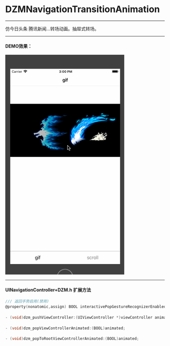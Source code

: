 # DZMNavigationTransitionAnimation

***

仿今日头条 腾讯新闻...转场动画。抽屉式转场。

***
#### DEMO效果：

![DEMO效果](gif_0.gif)

***

#### UINavigationController+DZM.h 扩展方法

```Objective-C
/// 返回手势启用(禁用)
@property(nonatomic,assign) BOOL interactivePopGestureRecognizerEnabled;

- (void)dzm_pushViewController:(UIViewController *)viewController animated:(BOOL)animated;

- (void)dzm_popViewControllerAnimated:(BOOL)animated;

- (void)dzm_popToRootViewControllerAnimated:(BOOL)animated;
```
